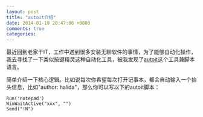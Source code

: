 ```yaml
---
layout: post
title: "autoit介绍"
date: 2014-01-19 20:47:06 +0800
comments: true
categories: 
---
```


最近回到老家干IT，工作中遇到很多安装无聊软件的事情，为了能够自动化操作，我去寻找了一下类似按键精灵这种自动化工具，被我发现了[autoit]()这个工具兼脚本语言。

简单介绍一下核心逻辑。比如说每次你希望每次打开记事本，都会自动输入一个抬头信息，比如"author: halida"，那么你可以写以下的autoit脚本：

    Run('notepad')
    WinWaitActive("xxx", "")
    Send("!N")



